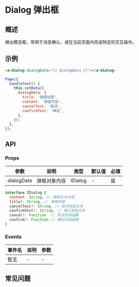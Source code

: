 # Dialog 弹出框

## 概述

弹出模态框，常用于消息确认，或在当前页面内完成特定的交互操作。

## 示例

```html
<a-dialog dialogData="{{ dialogData }}"></a-dialog>
```

```js
Page({
  handleText() {
    this.setData({
      dialogData: {
        title: '弹窗标题',
        content: '弹窗内容',
        cancelText: '取消',
        confirmText: '确定',
      },
    });
  },
});
```

## API

### Props

| 参数       | 说明         | 类型    | 默认值 | 必填 |
| ---------- | ------------ | ------- | ------ | ---- |
| dialogData | 弹框对象内容 | IDialog | -      | 是   |

```js
interface IDialog {
  content: String, // 弹框文本内容
  title?: String, // 弹框标题
  cancelText?: String, // 取消按钮文本
  confirmText?: String, // 确认按钮文本
  cancel?: Function  // 取消回调函数
  confirm?: Function // 确定回调函数
}
```

### Events

| 事件名 | 说明 | 参数 |
| ------ | ---- | ---- |
| 暂无   | -    | -    |

## 常见问题
